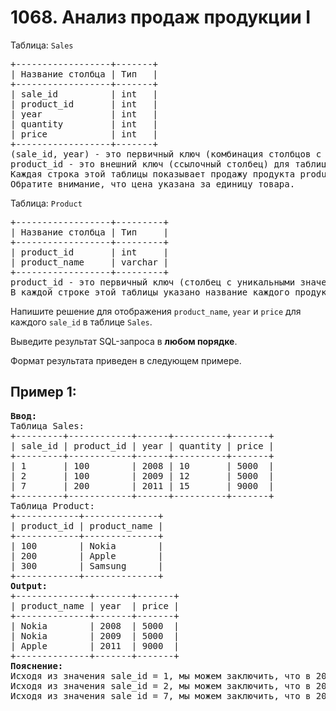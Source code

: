 # 1068. Анализ продаж продукции I
Таблица: `Sales`  
<pre>
+------------------+-------+
| Название столбца | Тип   |
+------------------+-------+
| sale_id          | int   |
| product_id       | int   |
| year             | int   |
| quantity         | int   |
| price            | int   |
+------------------+-------+
(sale_id, year) - это первичный ключ (комбинация столбцов с уникальными значениями) этой таблицы.
product_id - это внешний ключ (ссылочный столбец) для таблицы Product.
Каждая строка этой таблицы показывает продажу продукта product_id за определенный год.
Обратите внимание, что цена указана за единицу товара.
</pre>

Таблица: `Product`  
<pre>
+------------------+---------+
| Название столбца | Тип     |
+------------------+---------+
| product_id       | int     |
| product_name     | varchar |
+------------------+---------+
product_id - это первичный ключ (столбец с уникальными значениями) этой таблицы.
В каждой строке этой таблицы указано название каждого продукта.
</pre>

Напишите решение для отображения `product_name`, `year` и `price` для каждого `sale_id` в таблице `Sales`.

Выведите результат SQL-запроса в <b>любом порядке</b>.  

Формат результата приведен в следующем примере.

## Пример 1:
<pre>
<b>Ввод:</b> 
Таблица Sales:
+---------+------------+------+----------+-------+
| sale_id | product_id | year | quantity | price |
+---------+------------+------+----------+-------+ 
| 1       | 100        | 2008 | 10       | 5000  |
| 2       | 100        | 2009 | 12       | 5000  |
| 7       | 200        | 2011 | 15       | 9000  |
+---------+------------+------+----------+-------+
Таблица Product:
+------------+--------------+
| product_id | product_name |
+------------+--------------+
| 100        | Nokia        |
| 200        | Apple        |
| 300        | Samsung      |
+------------+--------------+
<b>Output:</b> 
+--------------+-------+-------+
| product_name | year  | price |
+--------------+-------+-------+
| Nokia        | 2008  | 5000  |
| Nokia        | 2009  | 5000  |
| Apple        | 2011  | 9000  |
+--------------+-------+-------+
<b>Пояснение:</b>
Исходя из значения sale_id = 1, мы можем заключить, что в 2008 году Nokia была продана за 5000 долларов.
Исходя из значения sale_id = 2, мы можем заключить, что в 2009 году Nokia была продана за 5000 долларов.
Исходя из значения sale_id = 7, мы можем заключить, что в 2011 году Apple была продана за 9000 долларов.
</pre>